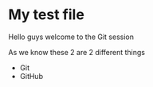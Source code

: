 # My test file 

Hello guys welcome to the Git session

As we know these 2 are 2 different things
* Git
* GitHub  
 



